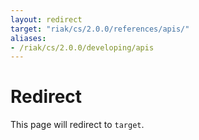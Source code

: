 ```yaml
---
layout: redirect
target: "riak/cs/2.0.0/references/apis/"
aliases:
- /riak/cs/2.0.0/developing/apis
---
```


# Redirect

This page will redirect to `target`.
